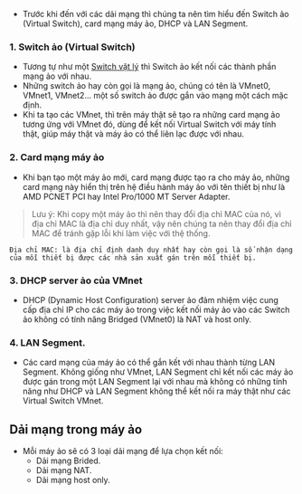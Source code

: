 - Trước khi đến với các dải mạng thì chúng ta nên tìm hiểu đến Switch ảo (Virtual Switch), card mạng máy ảo, DHCP và LAN Segment.
### 1. Switch ảo (Virtual Switch)
- Tương tự như một [Switch vật lý](https://vi.wikipedia.org/wiki/Switch_(m%E1%BA%A1ng)) thì Switch ảo kết nối các thành phần mạng ảo với nhau.
- Những  switch ảo hay còn gọi là mạng ảo, chúng có tên là VMnet0, VMnet1, VMnet2… một số switch ảo được gắn vào mạng một cách mặc định.
- Khi ta tạo các VMnet, thì trên máy thật sẽ tạo ra những card mạng ảo tương ứng với VMnet đó, dùng để kết nối Virtual Switch với máy tính thật, giúp máy thật và máy ảo có thể liên lạc được với nhau.
### 2. Card mạng máy ảo
- Khi bạn tạo một máy ảo mới, card mạng được tạo ra cho máy ảo, những card mạng này hiển thị trên hệ điều hành máy ảo với tên thiết bị như là AMD PCNET PCI hay Intel Pro/1000 MT Server Adapter.
>Lưu ý: Khi copy một máy ảo thì nên thay đổi địa chỉ MAC của nó, vì địa chỉ MAC là địa chỉ duy nhất, vậy nên chúng ta nên thay đổi địa chỉ MAC để tránh gặp lỗi khi làm việc với thệ thống.
```
Địa chỉ MAC: là địa chỉ định danh duy nhất hay còn gọi là số nhận dạng của mỗi thiết bị được các nhà sản xuất gán trên mỗi thiết bị.
```
### 3. DHCP server ảo của VMnet
- DHCP (Dynamic Host Configuration) server ảo đảm nhiệm việc cung cấp địa chỉ IP cho các máy ảo trong việc kết nối máy ảo vào các Switch ảo không có tính năng Bridged (VMnet0) là NAT và host only.
### 4. LAN Segment.
- Các card mạng của máy ảo có thể gắn kết với nhau thành từng LAN Segment. Không giống như VMnet, LAN Segment chỉ kết nối các máy ảo được gán trong một LAN Segment lại với nhau mà không có những tính năng như DHCP và LAN Segment không thể kết nối ra máy thật như các Virtual Switch VMnet.
## Dải mạng trong máy ảo
- Mỗi máy ảo sẽ có 3 loại dải mạng để lựa chọn kết nối:
  - Dải mạng Brided.
  - Dải mạng NAT.
  - Dải mạng host only.

